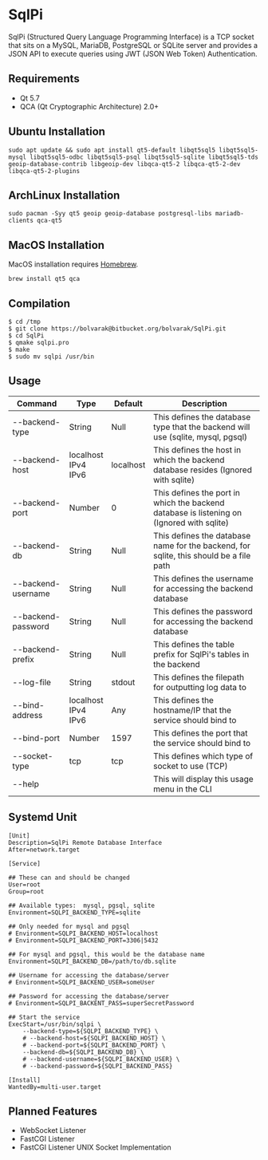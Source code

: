 # SqlPi
SqlPi (Structured Query Language Programming Interface) is a TCP socket that sits on a MySQL, MariaDB, PostgreSQL or SQLite server and provides a JSON API to execute queries using JWT (JSON Web Token) Authentication.

## Requirements
 - Qt 5.7
 - QCA (Qt Cryptographic Architecture) 2.0+

## Ubuntu Installation
```
sudo apt update && sudo apt install qt5-default libqt5sql5 libqt5sql5-mysql libqt5sql5-odbc libqt5sql5-psql libqt5sql5-sqlite libqt5sql5-tds geoip-database-contrib libgeoip-dev libqca-qt5-2 libqca-qt5-2-dev libqca-qt5-2-plugins
```

## ArchLinux Installation

```
sudo pacman -Syy qt5 geoip geoip-database postgresql-libs mariadb-clients qca-qt5
```

## MacOS Installation
MacOS installation requires <a href="http://brew.sh/" target="_blank">Homebrew</a>.
```
brew install qt5 qca
```

## Compilation
```
$ cd /tmp
$ git clone https://bolvarak@bitbucket.org/bolvarak/SqlPi.git
$ cd SqlPi
$ qmake sqlpi.pro
$ make
$ sudo mv sqlpi /usr/bin
```

## Usage

| Command            | Type                       | Default   | Description                                                                               |
| ------------------ | -------------------------- | --------- | ----------------------------------------------------------------------------------------- |
| --backend-type     | String                     | Null      | This defines the database type that the backend will use (sqlite, mysql, pgsql)           |
| --backend-host     | localhost<br>IPv4<br>IPv6  | localhost | This defines the host in which the backend database resides (Ignored with sqlite)         |
| --backend-port     | Number                     | 0         | This defines the port in which the backend database is listening on (Ignored with sqlite) |
| --backend-db       | String                     | Null      | This defines the database name for the backend, for sqlite, this should be a file path    |
| --backend-username | String                     | Null      | This defines the username for accessing the backend database                              |
| --backend-password | String                     | Null      | This defines the password for accessing the backend database                              |
| --backend-prefix   | String                     | Null      | This defines the table prefix for SqlPi's tables in the backend                           |
| --log-file         | String                     | stdout    | This defines the filepath for outputting log data to                                      |
| --bind-address     | localhost<br>IPv4<br>IPv6  | Any       | This defines the hostname/IP that the service should bind to                              |
| --bind-port        | Number                     | 1597      | This defines the port that the service should bind to                                     |
| --socket-type      | tcp                        | tcp       | This defines which type of socket to use (TCP)                                            |
| --help             |                            |           | This will display this usage menu in the CLI                                              |

## Systemd Unit
```
[Unit]
Description=SqlPi Remote Database Interface
After=network.target

[Service]

## These can and should be changed
User=root
Group=root

## Available types:  mysql, pgsql, sqlite
Environment=SQLPI_BACKEND_TYPE=sqlite

## Only needed for mysql and pgsql
# Environment=SQLPI_BACKEND_HOST=localhost
# Environment=SQLPI_BACKEND_PORT=3306|5432

## For mysql and pgsql, this would be the database name
Environment=SQLPI_BACKEND_DB=/path/to/db.sqlite

## Username for accessing the database/server
# Environment=SQLPI_BACKEND_USER=someUser

## Password for accessing the database/server
# Environment=SQLPI_BACKENT_PASS=superSecretPassword

## Start the service
ExecStart=/usr/bin/sqlpi \
    --backend-type=${SQLPI_BACKEND_TYPE} \
	# --backend-host=${SQLPI_BACKEND_HOST} \
	# --backend-port=${SQLPI_BACKEND_PORT} \
	--backend-db=${SQLPI_BACKEND_DB} \
	# --backend-username=${SQLPI_BACKEND_USER} \
	# --backend-password=${SQLPI_BACKEND_PASS}

[Install]
WantedBy=multi-user.target
```

## Planned Features
 - WebSocket Listener
 - FastCGI Listener
 - FastCGI Listener UNIX Socket Implementation
